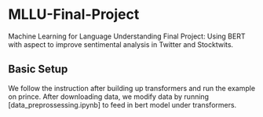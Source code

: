 # MLLU-Final-Project
Machine Learning for Language Understanding Final Project: Using BERT with aspect to improve sentimental analysis in Twitter and Stocktwits.

## Basic Setup
We follow the instruction after building up transformers and run the example on prince. After downloading data, we modify data by running [data_preprossessing.ipynb] to feed in bert model under transformers.
